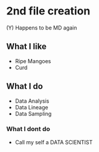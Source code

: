 # 2nd file creation 
(Y) Happens to be MD again

## What I like
* Ripe Mangoes
* Curd

## What I do
* Data Analysis
* Data Lineage
* Data Sampling

### What I dont do
* Call my self a DATA SCIENTIST
